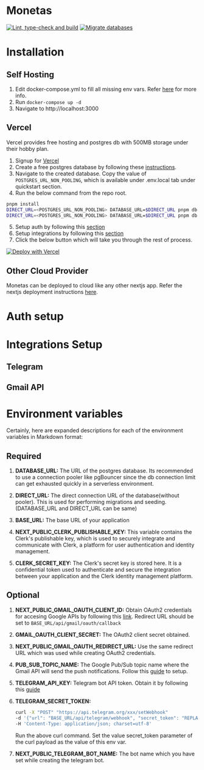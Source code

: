 # Monetas

[![Lint, type-check and build](https://github.com/athulp01/monetas/actions/workflows/ci.yml/badge.svg)](https://github.com/athulp01/monetas/actions/workflows/ci.yml)
[![Migrate databases](https://github.com/athulp01/monetas/actions/workflows/migrateDb.yml/badge.svg)](https://github.com/athulp01/monetas/actions/workflows/migrateDb.yml)


# Installation
## Self Hosting
1. Edit docker-compose.yml to fill all missing env vars. Refer [here](#environment-variables) for more info.
2. Run `docker-compose up -d `
3. Navigate to http://localhost:3000

## Vercel
Vercel provides free hosting and postgres db with 500MB storage under their hobby plan.

1. Signup for [Vercel](https://vercel.com/home)
2. Create a free postgres database by following these [instructions](https://vercel.com/docs/storage/vercel-postgres/quickstart#create-a-postgres-database). 
3. Navigate to the created database. Copy the value of `POSTGRES_URL_NON_POOLING`, which is available under .env.local tab under quickstart section.
4. Run the below command from the repo root.
```bash
pnpm install
DIRECT_URL=<POSTGRES_URL_NON_POOLING> DATABASE_URL=$DIRECT_URL pnpm db:migrate
DIRECT_URL=<POSTGRES_URL_NON_POOLING> DATABASE_URL=$DIRECT_URL pnpm db:seed
```
5. Setup auth by following this [section](#auth-setup)
6. Setup integrations by following this [section](#integrations-setup)
7. Click the below button which will take you through the rest of process.

[![Deploy with Vercel](https://vercel.com/button)](https://vercel.com/new/clone?repository-url=https%3A%2F%2Fgithub.com%2Fathulp01%2Fmonetas&env=DATABASE_URL&project-name=monetas&repository-name=monetas&integration-ids=oac_7uYNbc9CdDAZmNqbt3LEkO3a)

## Other Cloud Provider
Monetas can be deployed to cloud like any other nextjs app. Refer the nextjs deployment instructions [here](https://nextjs.org/docs/pages/building-your-application/deploying#other-services).


# Auth setup

# Integrations Setup
## Telegram

## Gmail API

# Environment variables
Certainly, here are expanded descriptions for each of the environment variables in Markdown format:

## Required
1. **DATABASE_URL:**
   The URL of the postgres database. Its recommended to use a connection pooler like pgBouncer since the db connection limit can get exhausted quickly in a serverless environment.

2. **DIRECT_URL:**
   The direct connection URL of the database(without pooler). This is used for performing migrations and seeding. (DATABASE_URL and DIRECT_URL can be same)

3. **BASE_URL:**
   The base URL of your application
4. **NEXT_PUBLIC_CLERK_PUBLISHABLE_KEY:**
   This variable contains the Clerk's publishable key, which is used to securely integrate and communicate with Clerk, a platform for user authentication and identity management.

5. **CLERK_SECRET_KEY:**
   The Clerk's secret key is stored here. It is a confidential token used to authenticate and secure the integration between your application and the Clerk identity management platform.

## Optional

1. **NEXT_PUBLIC_GMAIL_OAUTH_CLIENT_ID:**
   Obtain OAuth2 credentials for accesing Google APIs by following this [link](https://developers.google.com/identity/protocols/oauth). Redirect URL should be set to `BASE_URL/api/gmail/oauth/callback`

2. **GMAIL_OAUTH_CLIENT_SECRET:**
   The OAuth2 client secret obtained.

3. **NEXT_PUBLIC_GMAIL_OAUTH_REDIRECT_URL:**
   Use the same redirect URL which was used while creating OAuth2 credentials.

4. **PUB_SUB_TOPIC_NAME:**
   The Google Pub/Sub topic name where the Gmail API will send the push notifications. Follow this [guide](https://developers.google.com/gmail/api/guides/push) to setup.

5. **TELEGRAM_API_KEY:**
   Telegram bot API token. Obtain it by following this [guide](https://core.telegram.org/bots/features#botfather)

6. **TELEGRAM_SECRET_TOKEN:**
   ```bash
   curl -X "POST" "https://api.telegram.org/xxx/setWebhook"
   -d '{"url": "BASE_URL/api/telegram/webhook", "secret_token": "REPLACE_WITH_RANDOM_ALPHA_NUMERIC"}'  
   -H 'Content-Type: application/json; charset=utf-8'
   ```
    Run the above curl command. Set the value secret_token parameter of the curl payload as the value of this env var.

7. **NEXT_PUBLIC_TELEGRAM_BOT_NAME:**
   The bot name which you have set while creating the telegram bot.


